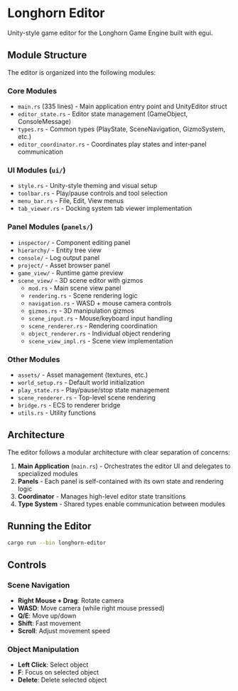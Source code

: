 # Longhorn Editor

Unity-style game editor for the Longhorn Game Engine built with egui.

## Module Structure

The editor is organized into the following modules:

### Core Modules
- `main.rs` (335 lines) - Main application entry point and UnityEditor struct
- `editor_state.rs` - Editor state management (GameObject, ConsoleMessage)
- `types.rs` - Common types (PlayState, SceneNavigation, GizmoSystem, etc.)
- `editor_coordinator.rs` - Coordinates play states and inter-panel communication

### UI Modules (`ui/`)
- `style.rs` - Unity-style theming and visual setup
- `toolbar.rs` - Play/pause controls and tool selection
- `menu_bar.rs` - File, Edit, View menus
- `tab_viewer.rs` - Docking system tab viewer implementation

### Panel Modules (`panels/`)
- `inspector/` - Component editing panel
- `hierarchy/` - Entity tree view
- `console/` - Log output panel
- `project/` - Asset browser panel
- `game_view/` - Runtime game preview
- `scene_view/` - 3D scene editor with gizmos
  - `mod.rs` - Main scene view panel
  - `rendering.rs` - Scene rendering logic
  - `navigation.rs` - WASD + mouse camera controls
  - `gizmos.rs` - 3D manipulation gizmos
  - `scene_input.rs` - Mouse/keyboard input handling
  - `scene_renderer.rs` - Rendering coordination
  - `object_renderer.rs` - Individual object rendering
  - `scene_view_impl.rs` - Scene view implementation

### Other Modules
- `assets/` - Asset management (textures, etc.)
- `world_setup.rs` - Default world initialization
- `play_state.rs` - Play/pause/stop state management
- `scene_renderer.rs` - Top-level scene rendering
- `bridge.rs` - ECS to renderer bridge
- `utils.rs` - Utility functions

## Architecture

The editor follows a modular architecture with clear separation of concerns:

1. **Main Application** (`main.rs`) - Orchestrates the editor UI and delegates to specialized modules
2. **Panels** - Each panel is self-contained with its own state and rendering logic
3. **Coordinator** - Manages high-level editor state transitions
4. **Type System** - Shared types enable communication between modules

## Running the Editor

```bash
cargo run --bin longhorn-editor
```

## Controls

### Scene Navigation
- **Right Mouse + Drag**: Rotate camera
- **WASD**: Move camera (while right mouse pressed)
- **Q/E**: Move up/down
- **Shift**: Fast movement
- **Scroll**: Adjust movement speed

### Object Manipulation
- **Left Click**: Select object
- **F**: Focus on selected object
- **Delete**: Delete selected object